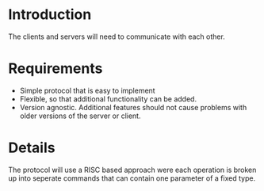 # Introduction #

The clients and servers will need to communicate with each other.

# Requirements #

  * Simple protocol that is easy to implement
  * Flexible, so that additional functionality can be added.
  * Version agnostic.  Additional features should not cause problems with older versions of the server or client.

# Details #

The protocol will use a RISC based approach were each operation is broken up into seperate commands that can contain one parameter of a fixed type.